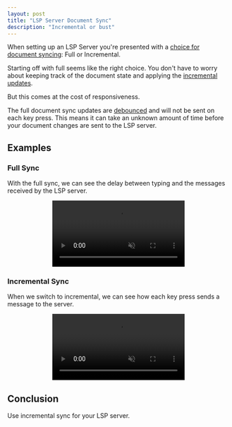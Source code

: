 ```yaml
---
layout: post
title: "LSP Server Document Sync"
description: "Incremental or bust"
---
```


When setting up an LSP Server you're presented with a [choice for document syncing](https://microsoft.github.io/language-server-protocol/specifications/lsp/3.17/specification/#textDocumentSyncKind): Full or Incremental.

Starting off with full seems like the right choice. You don't have to worry about keeping track of the document state and applying the [incremental updates](https://microsoft.github.io/language-server-protocol/specifications/lsp/3.17/specification/#textDocument_didChange).

But this comes at the cost of responsiveness.

The full document sync updates are [debounced](https://developer.mozilla.org/en-US/docs/Glossary/Debounce) and will not be sent on each key press. This means it can take an unknown amount of time before your document changes are sent to the LSP server.

## Examples

### Full Sync

With the full sync, we can see the delay between typing and the messages received by the LSP server.

<video src="/assets/lsp-server-sync-full.mp4" playsinline muted loop controls style="display: block; margin-left: auto; margin-right: auto; max-height: 500px; max-width: 100%"></video>

### Incremental Sync

When we switch to incremental, we can see how each key press sends a message to the server.

<video src="/assets/lsp-server-sync-incremental.mp4" playsinline muted loop controls style="display: block; margin-left: auto; margin-right: auto; max-height: 500px; max-width: 100%"></video>

## Conclusion

Use incremental sync for your LSP server.
